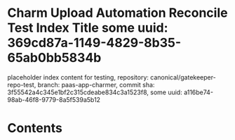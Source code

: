 # Charm Upload Automation Reconcile Test Index Title some uuid: 369cd87a-1149-4829-8b35-65ab0bb5834b
 placeholder index content for testing,  repository: canonical/gatekeeper-repo-test,  branch: paas-app-charmer,  commit sha: 3f55542a4c345e1bf2c315cdeabe834c3a1523f8,  some uuid: a116be74-98ab-46f8-9779-8a5f539a5b12

# Contents